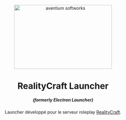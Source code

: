<p align="center"><img src="https://www.realitycraft-reborn.fr/styles/default/xenforo/realitycraft_logo_orange.png" width="320px" height="210px" alt="aventium softworks"></p>

<h1 align="center">RealityCraft Launcher</h1>

<em><h5 align="center">(formerly Electron Launcher)</h5></em>

<p align="center">Launcher développé pour le serveur roleplay <a href="https://www.realitycraft-reborn.fr" target="_blank">RealityCraft</a>.</p>
